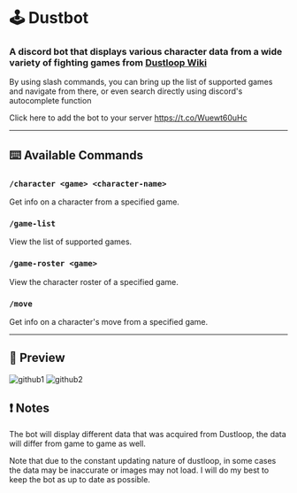 # 🕹️ Dustbot

### A discord bot that displays various character data from a wide variety of fighting games from [Dustloop Wiki](https://www.dustloop.com/wiki/index.php?title=Main_Page)

By using slash commands, you can bring up the list of supported games and navigate from there, or even search directly using discord's autocomplete function

Click here to add the bot to your server https://t.co/Wuewt60uHc

---

## ⌨️ Available Commands

### `/character <game> <character-name>`

Get info on a character from a specified game.

### `/game-list`

View the list of supported games.

### `/game-roster <game>`

View the character roster of a specified game.

### `/move`

Get info on a character's move from a specified game.

---

## 👀 Preview

![github1](https://user-images.githubusercontent.com/81108459/179314434-825dfffd-9d57-4569-bfde-f4b76faa9c82.png)
![github2](https://user-images.githubusercontent.com/81108459/179314642-3eb9d59f-a16c-44ee-a1dc-63ee72618c50.png)

## ❗ Notes

The bot will display different data that was acquired from Dustloop, the data will differ from game to game as well.

Note that due to the constant updating nature of dustloop, in some cases the data may be inaccurate or images may not load. I will do my best to keep the bot as up to date as possible.
